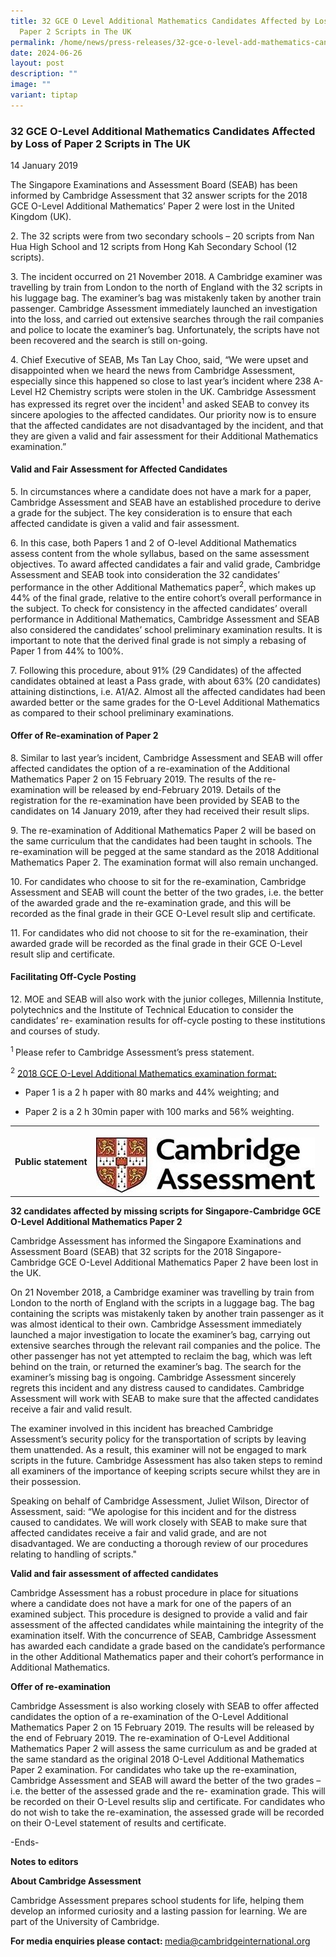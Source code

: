 ```yaml
---
title: 32 GCE O Level Additional Mathematics Candidates Affected by Loss of
  Paper 2 Scripts in The UK
permalink: /home/news/press-releases/32-gce-o-level-add-mathematics-candidates-affected-by-loss-of-scripts/
date: 2024-06-26
layout: post
description: ""
image: ""
variant: tiptap
---
```

<h3><strong>32 GCE O-Level Additional Mathematics Candidates Affected by Loss of Paper 2 Scripts in The UK</strong></h3>
<p>14 January 2019</p>
<p>The Singapore Examinations and Assessment Board (SEAB) has been informed
by Cambridge Assessment that 32 answer scripts for the 2018 GCE O-Level
Additional Mathematics’ Paper 2 were lost in the United Kingdom (UK).</p>
<p>2. The 32 scripts were from two secondary schools – 20 scripts from Nan
Hua High School and 12 scripts from Hong Kah Secondary School (12 scripts).</p>
<p>3. The incident occurred on 21 November 2018. A Cambridge examiner was
travelling by train from London to the north of England with the 32 scripts
in his luggage bag. The examiner’s bag was mistakenly taken by another
train passenger. Cambridge Assessment immediately launched an investigation
into the loss, and carried out extensive searches through the rail companies
and police to locate the examiner’s bag. Unfortunately, the scripts have
not been recovered and the search is still on-going.</p>
<p>4. Chief Executive of SEAB, Ms Tan Lay Choo, said, “We were upset and
disappointed when we heard the news from Cambridge Assessment, especially
since this happened so close to last year’s incident where 238 A-Level
H2 Chemistry scripts were stolen in the UK. Cambridge Assessment has expressed
its regret over the incident<sup>1</sup> and asked SEAB to convey its sincere
apologies to the affected candidates. Our priority now is to ensure that
the affected candidates are not disadvantaged by the incident, and that
they are given a valid and fair assessment for their Additional Mathematics
examination.”</p>
<h4><strong>Valid and Fair Assessment for Affected Candidates</strong></h4>
<p>5. In circumstances where a candidate does not have a mark for a paper,
Cambridge Assessment and SEAB have an established procedure to derive a
grade for the subject. The key consideration is to ensure that each affected
candidate is given a valid and fair assessment.</p>
<p>6. In this case, both Papers 1 and 2 of O-level Additional Mathematics
assess content from the whole syllabus, based on the same assessment objectives.
To award affected candidates a fair and valid grade, Cambridge Assessment
and SEAB took into consideration the 32 candidates’ performance in the
other Additional Mathematics paper<sup>2</sup>, which makes up 44% of the
final grade, relative to the entire cohort’s overall performance in the
subject. To check for consistency in the affected candidates’ overall performance
in Additional Mathematics, Cambridge Assessment and SEAB also considered
the candidates’ school preliminary examination results. It is important
to note that the derived final grade is not simply a rebasing of Paper
1 from 44% to 100%.</p>
<p>7. Following this procedure, about 91% (29 Candidates) of the affected
candidates obtained at least a Pass grade, with about 63% (20 candidates)
attaining distinctions, i.e. A1/A2. Almost all the affected candidates
had been awarded better or the same grades for the O-Level Additional Mathematics
as compared to their school preliminary examinations.</p>
<h4><strong>Offer of Re-examination of Paper 2</strong></h4>
<p>8. Similar to last year’s incident, Cambridge Assessment and SEAB will
offer affected candidates the option of a re-examination of the Additional
Mathematics Paper 2 on 15 February 2019. The results of the re-examination
will be released by end-February 2019. Details of the registration for
the re-examination have been provided by SEAB to the candidates on 14 January
2019, after they had received their result slips.</p>
<p>9. The re-examination of Additional Mathematics Paper 2 will be based
on the same curriculum that the candidates had been taught in schools.
The re-examination will be pegged at the same standard as the 2018 Additional
Mathematics Paper 2. The examination format will also remain unchanged.</p>
<p>10. For candidates who choose to sit for the re-examination, Cambridge
Assessment and SEAB will count the better of the two grades, i.e. the better
of the awarded grade and the re-examination grade, and this will be recorded
as the final grade in their GCE O-Level result slip and certificate.</p>
<p>11. For candidates who did not choose to sit for the re-examination, their
awarded grade will be recorded as the final grade in their GCE O-Level
result slip and certificate.</p>
<h4><strong>Facilitating Off-Cycle Posting</strong></h4>
<p>12. MOE and SEAB will also work with the junior colleges, Millennia Institute,
polytechnics and the Institute of Technical Education to consider the candidates’
re- examination results for off-cycle posting to these institutions and
courses of study.</p>
<p><sup>1 </sup>Please refer to Cambridge Assessment’s press statement.</p>
<p><sup>2</sup>  <u>2018 GCE O-Level Additional Mathematics examination format:</u>
</p>
<ul data-tight="true" class="tight">
<li>
<p>Paper 1 is a 2 h paper with 80 marks and 44% weighting; and</p>
</li>
<li>
<p>Paper 2 is a 2 h 30min paper with 100 marks and 56% weighting.</p>
</li>
</ul>
<table style="minWidth: 75px">
<colgroup>
<col>
<col>
<col>
</colgroup>
<tbody>
<tr>
<th rowspan="1" colspan="2">
<h4>Public statement</h4>
</th>
<th rowspan="1" colspan="1">
<p></p>
<div class="isomer-image-wrapper">
<img style="width: 100%" height="auto" width="100%" alt="" src="/images/Cambridge_Assessment.jpg">
</div>
</th>
</tr>
</tbody>
</table>
<p><strong>32 candidates affected by missing scripts for Singapore-Cambridge GCE O-Level Additional Mathematics Paper 2</strong>
</p>
<p>Cambridge Assessment has informed the Singapore Examinations and Assessment
Board (SEAB) that 32 scripts for the 2018 Singapore-Cambridge GCE O-Level
Additional Mathematics Paper 2 have been lost in the UK.</p>
<p>On 21 November 2018, a Cambridge examiner was travelling by train from
London to the north of England with the scripts in a luggage bag. The bag
containing the scripts was mistakenly taken by another train passenger
as it was almost identical to their own. Cambridge Assessment immediately
launched a major investigation to locate the examiner’s bag, carrying out
extensive searches through the relevant rail companies and the police.
The other passenger has not yet attempted to reclaim the bag, which was
left behind on the train, or returned the examiner’s bag. The search for
the examiner’s missing bag is ongoing. Cambridge Assessment sincerely regrets
this incident and any distress caused to candidates. Cambridge Assessment
will work with SEAB to make sure that the affected candidates receive a
fair and valid result.</p>
<p>The examiner involved in this incident has breached Cambridge Assessment’s
security policy for the transportation of scripts by leaving them unattended.
As a result, this examiner will not be engaged to mark scripts in the future.
Cambridge Assessment has also taken steps to remind all examiners of the
importance of keeping scripts secure whilst they are in their possession.</p>
<p>Speaking on behalf of Cambridge Assessment, Juliet Wilson, Director of
Assessment, said: “We apologise for this incident and for the distress
caused to candidates. We will work closely with SEAB to make sure that
affected candidates receive a fair and valid grade, and are not disadvantaged.
We are conducting a thorough review of our procedures relating to handling
of scripts."</p>
<p><strong>Valid and fair assessment of affected candidates</strong>
</p>
<p>Cambridge Assessment has a robust procedure in place for situations where
a candidate does not have a mark for one of the papers of an examined subject.
This procedure is designed to provide a valid and fair assessment of the
affected candidates while maintaining the integrity of the examination
itself. With the concurrence of SEAB, Cambridge Assessment has awarded
each candidate a grade based on the candidate’s performance in the other
Additional Mathematics paper and their cohort’s performance in Additional
Mathematics.</p>
<p><strong>Offer of re-examination</strong>
</p>
<p>Cambridge Assessment is also working closely with SEAB to offer affected
candidates the option of a re-examination of the O-Level Additional Mathematics
Paper 2 on 15 February 2019. The results will be released by the end of
February 2019. The re-examination of O-Level Additional Mathematics Paper
2 will assess the same curriculum as and be graded at the same standard
as the original 2018 O-Level Additional Mathematics Paper 2 examination.
For candidates who take up the re-examination, Cambridge Assessment and
SEAB will award the better of the two grades – i.e. the better of the assessed
grade and the re- examination grade. This will be recorded on their O-Level
results slip and certificate. For candidates who do not wish to take the
re-examination, the assessed grade will be recorded on their O-Level statement
of results and certificate.</p>
<p>-Ends-</p>
<p><strong>Notes to editors</strong>
</p>
<p><strong>About Cambridge Assessment</strong>
</p>
<p>Cambridge Assessment prepares school students for life, helping them develop
an informed curiosity and a lasting passion for learning. We are part of
the University of Cambridge.</p>
<p><strong>For media enquiries please contact: </strong><a href="mailto:media@cambridgeinternational.org" rel="noopener noreferrer nofollow" target="_blank"><u>media@cambridgeinternational.org</u></a>
</p>